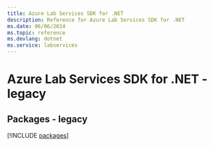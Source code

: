 ```yaml
---
title: Azure Lab Services SDK for .NET
description: Reference for Azure Lab Services SDK for .NET
ms.date: 06/06/2024
ms.topic: reference
ms.devlang: dotnet
ms.service: labservices
---
```

# Azure Lab Services SDK for .NET - legacy
## Packages - legacy
[!INCLUDE [packages](lab-services-index.md)]
